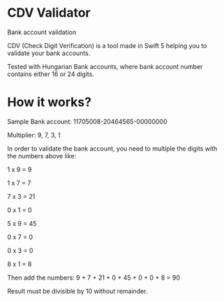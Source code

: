 # CDV Validator
Bank account validation

CDV (Check Digit Verification) is a tool made in Swift 5 helping you to validate your bank accounts.

Tested with Hungarian Bank accounts, where bank account number contains either 16 or 24 digits.

# How it works?

Sample Bank account: 11705008-20464565-00000000

Multiplier: 9, 7, 3, 1

In order to validate the bank account, you need to multiple the digits with the numbers above like:

1 x 9 = 9

1 x 7 = 7

7 x 3 = 21

0 x 1 = 0

5 x 9 = 45

0 x 7 = 0

0 x 3 = 0

8 x 1 = 8

Then add the numbers:
9 + 7 + 21 + 0 + 45 + 0 + 0 + 8 = 90

Result must be divisible by 10 without remainder.

